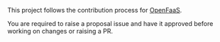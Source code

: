 This project follows the contribution process for [OpenFaaS](https://github.com/openfaas/faas/blob/master/CONTRIBUTING.md).

You are required to raise a proposal issue and have it approved before working on changes or raising a PR. 
